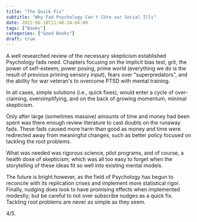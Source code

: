 ```yaml
---
title: "The Quick Fix"
subtitle: "Why Fad Psychology Can't CUre our Social Ills"
date: 2022-06-18T11:40:14-04:00
tags: ["Books"]
categories: ["Good Books"]
draft: true
---
```


A well researched review of the necessary skepticism established Psychology fads need. Chapters focusing on the implicit bias test, grit, the power of self-esteem, power posing, prime world (everything we do is the result of previous priming sensory input), fears over "superpredators", and the ability for war veteran's to overcome PTSD with mental training.

In all cases, simple solutions (i.e., quick fixes), would enter a cycle of over-claiming, oversimplifying, and on the back of growing momentum, minimal skepticism.

Only after large (sometimes massive) amounts of time and money had been spent was there enough review literature to cast doubts on the runaway fads. These fads caused more harm than good as money and time were redirected away from meaningful changes, such as better policy focused on tackling the root problems.

What was needed was rigorous science, pilot programs, and of course, a health dose of skepticism; which was all too easy to forget when the storytelling of these ideas fit so well into existing mental models. 

The future is bright however, as the field of Psychology has begun to reconcile with its replication crises and implement more statistical rigor. Finally, nudging does look to have promising effects when implemented modestly; but be careful to not over subscribe nudges as a quick fix. Tackling root problems are never as simple as they seem.

4/5.

